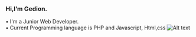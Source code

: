 ### Hi,I’m Gedion.<br/> 

• I'm a Junior Web Developer.<br/> 
• Current Programming language is     PHP and Javascript, Html,css
![Alt text](https://user-images.githubusercontent.com/5713670/87202985-820dcb80-c2b6-11ea-9f56-7ec461c497c3.gif)
 


<!--
**Gedionteddykusuma/Gedionteddykusuma** is a ✨ _special_ ✨ repository because its `README.md` (this file) appears on your GitHub profile.

Here are some ideas to get you started:

- 🔭 I’m currently working on ...
- 🌱 I’m currently learning ...
- 👯 I’m looking to collaborate on ...
- 🤔 I’m looking for help with ...
- 💬 Ask me about ...
- 📫 How to reach me: ...
- 😄 Pronouns: ...
- ⚡ Fun fact: ...
-->
